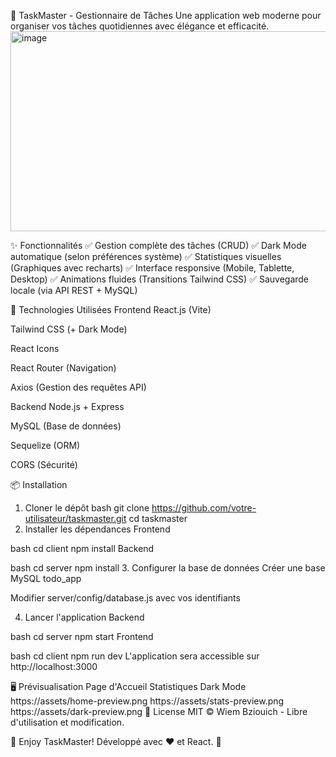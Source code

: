 📌 TaskMaster - Gestionnaire de Tâches
Une application web moderne pour organiser vos tâches quotidiennes avec élégance et efficacité.
<img width="900" height="320" alt="image" src="https://github.com/user-attachments/assets/3c903f69-a3a6-4051-a7f9-55c042c1619e" />


✨ Fonctionnalités
✅ Gestion complète des tâches (CRUD)
✅ Dark Mode automatique (selon préférences système)
✅ Statistiques visuelles (Graphiques avec recharts)
✅ Interface responsive (Mobile, Tablette, Desktop)
✅ Animations fluides (Transitions Tailwind CSS)
✅ Sauvegarde locale (via API REST + MySQL)

🚀 Technologies Utilisées
Frontend
React.js (Vite)

Tailwind CSS (+ Dark Mode)

React Icons

React Router (Navigation)

Axios (Gestion des requêtes API)

Backend
Node.js + Express

MySQL (Base de données)

Sequelize (ORM)

CORS (Sécurité)

📦 Installation
1. Cloner le dépôt
bash
git clone https://github.com/votre-utilisateur/taskmaster.git
cd taskmaster
2. Installer les dépendances
Frontend

bash
cd client
npm install
Backend

bash
cd server
npm install
3. Configurer la base de données
Créer une base MySQL todo_app

Modifier server/config/database.js avec vos identifiants

4. Lancer l'application
Backend

bash
cd server
npm start
Frontend

bash
cd client
npm run dev
L'application sera accessible sur http://localhost:3000

🖥️ Prévisualisation
Page d'Accueil	Statistiques	Dark Mode
https://assets/home-preview.png	https://assets/stats-preview.png	https://assets/dark-preview.png
📜 License
MIT © Wiem Bziouich - Libre d'utilisation et modification.


🌟 Enjoy TaskMaster! Développé avec ❤️ et React. 🚀

